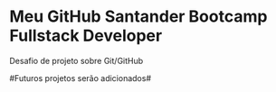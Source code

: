# Meu GitHub Santander Bootcamp Fullstack Developer
Desafio de projeto sobre Git/GitHub

#Futuros projetos serão adicionados#
